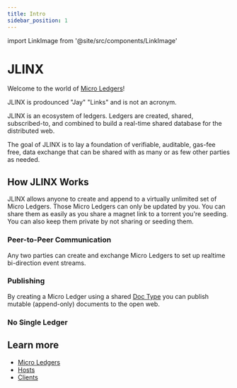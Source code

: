 ```yaml
---
title: Intro
sidebar_position: 1
---
```


import LinkImage from '@site/src/components/LinkImage'

# JLINX

Welcome to the world of [Micro Ledgers](/)!

JLINX is prodounced "Jay" "Links" and is not an acronym. 

JLINX is an ecosystem of ledgers. Ledgers are created, shared, subscribed-to, and combined to build a real-time shared database for the distributed web.

The goal of JLINX is to lay a foundation of verifiable, auditable, gas-fee free, data exchange that can be shared with as many or as few other parties as needed.


## How JLINX Works

JLINX allows anyone to create and append to a virtually unlimited set of Micro Ledgers. Those Micro Ledgers can only be updated by you. You can share them as easily as you share a magnet link to a torrent you're seeding. You can also keep them private by not sharing or seeding them.

### Peer-to-Peer Communication

Any two parties can create and exchange Micro Ledgers to set up realtime bi-direction event streams.

<LinkImage src="/img/alice-and-bob-solo.svg"/>

### Publishing

By creating a Micro Ledger using a shared [Doc Type](/docs/doc-types) you can publish mutable (append-only) documents to the open web.


<LinkImage src="/img/alice-and-bob-blogging.svg"/>


### No Single Ledger

<LinkImage src="/img/alice-and-bob-blogging-in-parallel.svg"/>



<!-- ### Sharing Contacts -->



## Learn more

- [Micro Ledgers](/docs/micro-ledgers)
- [Hosts](/docs/hosts)
- [Clients](/docs/clients)
